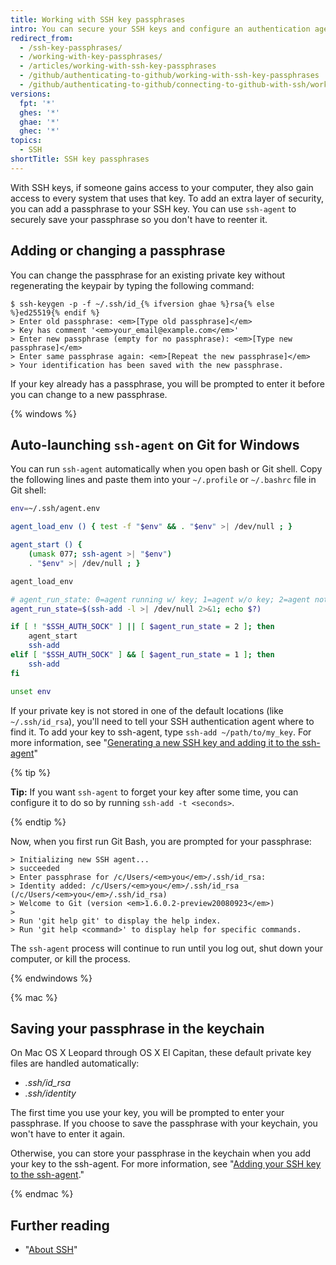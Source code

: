 ```yaml
---
title: Working with SSH key passphrases
intro: You can secure your SSH keys and configure an authentication agent so that you won't have to reenter your passphrase every time you use your SSH keys.
redirect_from:
  - /ssh-key-passphrases/
  - /working-with-key-passphrases/
  - /articles/working-with-ssh-key-passphrases
  - /github/authenticating-to-github/working-with-ssh-key-passphrases
  - /github/authenticating-to-github/connecting-to-github-with-ssh/working-with-ssh-key-passphrases
versions:
  fpt: '*'
  ghes: '*'
  ghae: '*'
  ghec: '*'
topics:
  - SSH
shortTitle: SSH key passphrases
---
```

With SSH keys, if someone gains access to your computer, they also gain access to every system that uses that key. To add an extra layer of security, you can add a passphrase to your SSH key. You can use `ssh-agent` to securely save your passphrase so you don't have to reenter it.

## Adding or changing a passphrase

You can change the passphrase for an existing private key without regenerating the keypair by typing the following command:

```shell
$ ssh-keygen -p -f ~/.ssh/id_{% ifversion ghae %}rsa{% else %}ed25519{% endif %}
> Enter old passphrase: <em>[Type old passphrase]</em>
> Key has comment '<em>your_email@example.com</em>'
> Enter new passphrase (empty for no passphrase): <em>[Type new passphrase]</em>
> Enter same passphrase again: <em>[Repeat the new passphrase]</em>
> Your identification has been saved with the new passphrase.
```

If your key already has a passphrase, you will be prompted to enter it before you can change to a new passphrase.

{% windows %}

## Auto-launching `ssh-agent` on Git for Windows

You can run `ssh-agent` automatically when you open bash or Git shell. Copy the following lines and paste them into your `~/.profile` or `~/.bashrc` file in Git shell:

``` bash
env=~/.ssh/agent.env

agent_load_env () { test -f "$env" && . "$env" >| /dev/null ; }

agent_start () {
    (umask 077; ssh-agent >| "$env")
    . "$env" >| /dev/null ; }

agent_load_env

# agent_run_state: 0=agent running w/ key; 1=agent w/o key; 2=agent not running
agent_run_state=$(ssh-add -l >| /dev/null 2>&1; echo $?)

if [ ! "$SSH_AUTH_SOCK" ] || [ $agent_run_state = 2 ]; then
    agent_start
    ssh-add
elif [ "$SSH_AUTH_SOCK" ] && [ $agent_run_state = 1 ]; then
    ssh-add
fi

unset env
```

If your private key is not stored in one of the default locations (like `~/.ssh/id_rsa`), you'll need to tell your SSH authentication agent where to find it. To add your key to ssh-agent, type `ssh-add ~/path/to/my_key`. For more information, see "[Generating a new SSH key and adding it to the ssh-agent](/articles/generating-a-new-ssh-key-and-adding-it-to-the-ssh-agent/)"

{% tip %}

**Tip:** If you want `ssh-agent` to forget your key after some time, you can configure it to do so by running `ssh-add -t <seconds>`.

{% endtip %}

Now, when you first run Git Bash, you are prompted for your passphrase:

```shell
> Initializing new SSH agent...
> succeeded
> Enter passphrase for /c/Users/<em>you</em>/.ssh/id_rsa:
> Identity added: /c/Users/<em>you</em>/.ssh/id_rsa (/c/Users/<em>you</em>/.ssh/id_rsa)
> Welcome to Git (version <em>1.6.0.2-preview20080923</em>)
>
> Run 'git help git' to display the help index.
> Run 'git help <command>' to display help for specific commands.
```

The `ssh-agent` process will continue to run until you log out, shut down your computer, or kill the process.

{% endwindows %}

{% mac %}

## Saving your passphrase in the keychain

On Mac OS X Leopard through OS X El Capitan, these default private key files are handled automatically:

- *.ssh/id_rsa*
- *.ssh/identity*

The first time you use your key, you will be prompted to enter your passphrase. If you choose to save the passphrase with your keychain, you won't have to enter it again.

Otherwise, you can store your passphrase in the keychain when you add your key to the ssh-agent. For more information, see "[Adding your SSH key to the ssh-agent](/articles/generating-a-new-ssh-key-and-adding-it-to-the-ssh-agent#adding-your-ssh-key-to-the-ssh-agent)."

{% endmac %}

## Further reading

- "[About SSH](/articles/about-ssh)"
